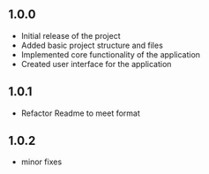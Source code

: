 ## 1.0.0

* Initial release of the project
* Added basic project structure and files
* Implemented core functionality of the application
* Created user interface for the application



## 1.0.1

* Refactor Readme to meet format

## 1.0.2

* minor fixes
